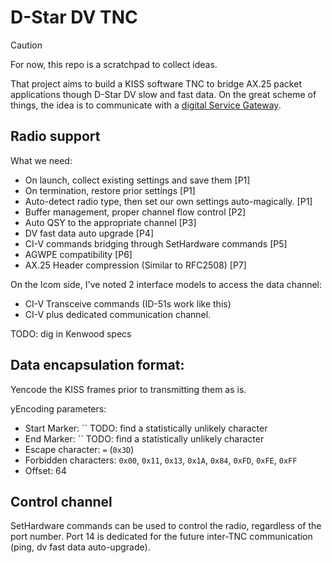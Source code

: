 # D-Star DV TNC

> [!CAUTION]
> For now, this repo is a scratchpad to collect ideas.

That project aims to build a KISS software TNC to bridge AX.25 packet applications though D-Star DV slow and fast data.
On the great scheme of things, the idea is to communicate with a [digital Service Gateway](https://github.com/dscp46/dsgw/).

## Radio support
What we need:
  * On launch, collect existing settings and save them [P1]
  * On termination, restore prior settings [P1]
  * Auto-detect radio type, then set our own settings auto-magically. [P1]
  * Buffer management, proper channel flow control [P2]
  * Auto QSY to the appropriate channel [P3]
  * DV fast data auto upgrade [P4]
  * CI-V commands bridging through SetHardware commands [P5]
  * AGWPE compatibility [P6]
  * AX.25 Header compression (Similar to RFC2508) [P7]

On the Icom side, I've noted 2 interface models to access the data channel:
  * CI-V Transceive commands (ID-51s work like this)
  * CI-V plus dedicated communication channel.

TODO: dig in Kenwood specs

## Data encapsulation format:
Yencode the KISS frames prior to transmitting them as is.

yEncoding parameters:
  * Start Marker: `` TODO: find a statistically unlikely character
  * End Marker: `` TODO: find a statistically unlikely character
  * Escape character: `=` (`0x3D`)
  * Forbidden characters: `0x00`, `0x11`, `0x13`, `0x1A`, `0x84`, `0xFD`, `0xFE`, `0xFF`
  * Offset: 64

## Control channel
SetHardware commands can be used to control the radio, regardless of the port number.
Port 14 is dedicated for the future inter-TNC communication (ping, dv fast data auto-upgrade).
